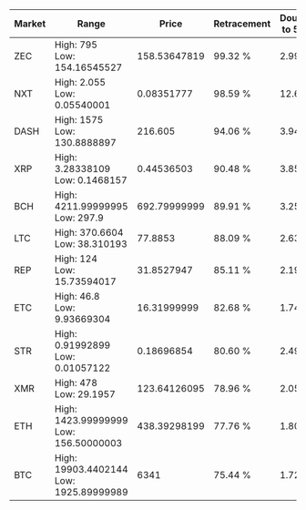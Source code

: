 | Market | Range | Price| Retracement | Doubles to 50% |
| --- | --- | --- | --- | --- |
| ZEC | High: 795<br />Low: 154.16545527 | 158.53647819 | 99.32 % | 2.99 |
| NXT | High: 2.055<br />Low: 0.05540001 | 0.08351777 | 98.59 % | 12.63 |
| DASH | High: 1575<br />Low: 130.8888897 | 216.605 | 94.06 % | 3.94 |
| XRP | High: 3.28338109<br />Low: 0.1468157 | 0.44536503 | 90.48 % | 3.85 |
| BCH | High: 4211.99999995<br />Low: 297.9 | 692.79999999 | 89.91 % | 3.25 |
| LTC | High: 370.6604<br />Low: 38.310193 | 77.8853 | 88.09 % | 2.63 |
| REP | High: 124<br />Low: 15.73594017 | 31.8527947 | 85.11 % | 2.19 |
| ETC | High: 46.8<br />Low: 9.93669304 | 16.31999999 | 82.68 % | 1.74 |
| STR | High: 0.91992899<br />Low: 0.01057122 | 0.18696854 | 80.60 % | 2.49 |
| XMR | High: 478<br />Low: 29.1957 | 123.64126095 | 78.96 % | 2.05 |
| ETH | High: 1423.99999999<br />Low: 156.50000003 | 438.39298199 | 77.76 % | 1.80 |
| BTC | High: 19903.4402144<br />Low: 1925.89999989 | 6341 | 75.44 % | 1.72 |
